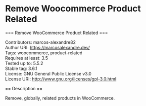 # Remove Woocommerce Product Related

=== Remove WooCommerce Product Related ===

Contributors: marcos-alexandre82  
Author URI: https://marcosalexandre.dev/  
Tags: woocommerce, product-related  
Requires at least: 3.5  
Tested up to: 5.5.2  
Stable tag: 3.6.1  
License: GNU General Public License v3.0  
License URI: http://www.gnu.org/licenses/gpl-3.0.html  

== Description ==

Remove, globally, related products in WooCommerce.
